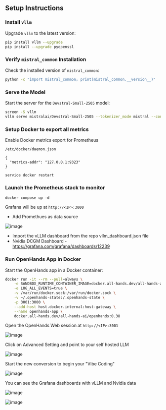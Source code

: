 
## Setup Instructions

###  Install `vllm`
Upgrade `vllm` to the latest version:

```bash
pip install vllm --upgrade
pip install --upgrade pyopenssl
````

###  Verify `mistral_common` Installation

Check the installed version of `mistral_common`:

```bash
python -c "import mistral_common; print(mistral_common.__version__)"
```


###  Serve the Model

Start the server for the `Devstral-Small-2505` model:

```bash
screen -S vllm
vllm serve mistralai/Devstral-Small-2505 --tokenizer_mode mistral --config_format mistral --load_format mistral --tool-call-parser mistral --enable-auto-tool-choice --tensor-parallel-size 8
```


### Setup Docker to export  all metrics

Enable Docker metrics export for Prometheus

`/etc/docker/daemon.json`

```
{
  "metrics-addr": "127.0.0.1:9323"
}
```

`service docker restart`

###  Launch the Prometheus stack to monitor

`docker compose up -d`

Grafana will be up at `http://<IP>:3000`

- Add Promethues as data source

![image](https://github.com/user-attachments/assets/2381bd01-bf9a-4a0e-9376-d07fa9cb8d5f)

- Import the vLLM dashboard from the repo vllm_dashboard.json file
- Nvidia DCGM Dashboard - https://grafana.com/grafana/dashboards/12239
  

###  Run OpenHands App in Docker

Start the OpenHands app in a Docker container:

```bash
docker run -it --rm --pull=always \
    -e SANDBOX_RUNTIME_CONTAINER_IMAGE=docker.all-hands.dev/all-hands-ai/runtime:0.38-nikolaik \
    -e LOG_ALL_EVENTS=true \
    -v /var/run/docker.sock:/var/run/docker.sock \
    -v ~/.openhands-state:/.openhands-state \
    -p 3001:3000 \
    --add-host host.docker.internal:host-gateway \
    --name openhands-app \
    docker.all-hands.dev/all-hands-ai/openhands:0.38
```

Open the OpenHands Web session at `http://<IP>:3001`

![image](https://github.com/user-attachments/assets/ce63605a-eb9d-4066-8771-a3134ce898a2)

Click on Advanced Setting and point to your self hosted LLM

![image](https://github.com/user-attachments/assets/94424d7c-74cd-4880-a9db-49a273a6c29e)

Start the new conversion to begin your "Vibe Coding"

![image](https://github.com/user-attachments/assets/d3ab6749-5722-4dab-b7a0-8c8e63852ebc)

You can see the Grafana dashboards with vLLM and Nvidia data

![image](https://github.com/user-attachments/assets/48b52587-627f-4ded-8d8e-2bf93e4fee35)

![image](https://github.com/user-attachments/assets/6adad2c5-c4bf-4dd7-acc5-22425f0cba53)
